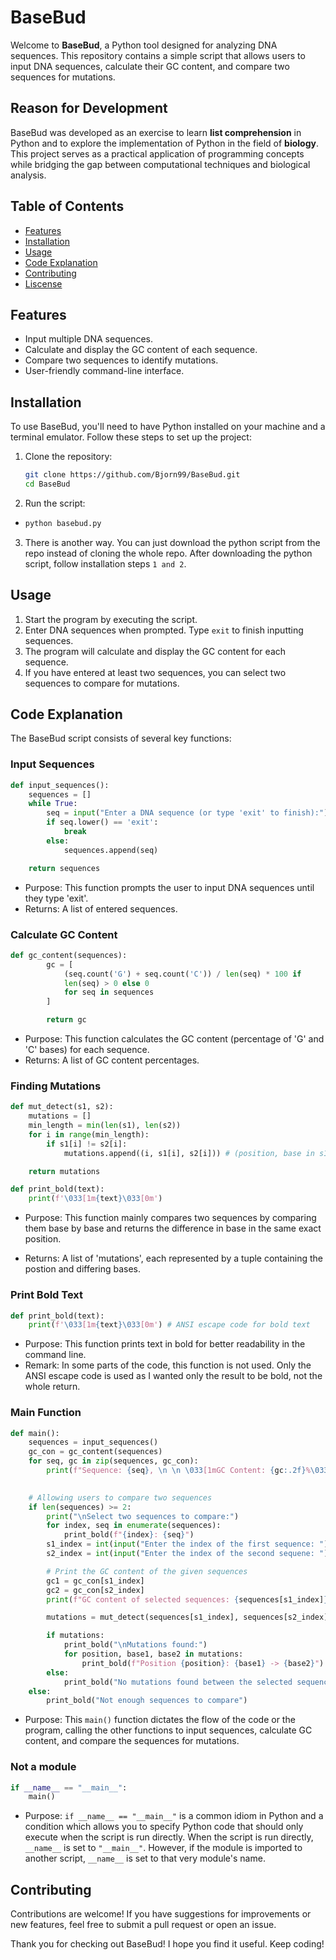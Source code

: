 # BaseBud

Welcome to **BaseBud**, a Python tool designed for analyzing DNA sequences. This repository contains a simple script that allows users to input DNA sequences, calculate their GC content, and compare two sequences for mutations.

## Reason for Development

BaseBud was developed as an exercise to learn **list comprehension** in Python and to explore the implementation of Python in the field of **biology**. This project serves as a practical application of programming concepts while bridging the gap between computational techniques and biological analysis.

## Table of Contents

- [Features](#features)
- [Installation](#installation)
- [Usage](#usage)
- [Code Explanation](#code-explanation)
- [Contributing](#contributing)
- [Liscense](#license)

## Features

- Input multiple DNA sequences.
- Calculate and display the GC content of each sequence.
- Compare two sequences to identify mutations.
- User-friendly command-line interface.

## Installation

To use BaseBud, you'll need to have Python installed on your machine and a terminal emulator. Follow these steps to set up the project:

1. Clone the repository:
   ```bash
   git clone https://github.com/Bjorn99/BaseBud.git
   cd BaseBud
   ```

2. Run the script:
- 
   ```bash
   python basebud.py
   ```

3. There is another way. You can just download the python script from the repo instead of cloning the whole repo.
After downloading the python script, follow installation steps `1 and 2`.

## Usage

1. Start the program by executing the script.
2. Enter DNA sequences when prompted. Type `exit` to finish inputting sequences.
3. The program will calculate and display the GC content for each sequence.
4. If you have entered at least two sequences, you can select two sequences to compare for mutations.

## Code Explanation

The BaseBud script consists of several key functions:

### Input Sequences

```python
def input_sequences():
    sequences = []
    while True:
        seq = input("Enter a DNA sequence (or type 'exit' to finish):")
        if seq.lower() == 'exit':
            break
        else:
            sequences.append(seq)

    return sequences
```
- Purpose: This function prompts the user to input DNA sequences until they type 'exit'.
- Returns: A list of entered sequences.

### Calculate GC Content

```python
def gc_content(sequences):
        gc = [
            (seq.count('G') + seq.count('C')) / len(seq) * 100 if 
            len(seq) > 0 else 0
            for seq in sequences
        ]

        return gc
```
- Purpose: This function calculates the GC content (percentage of 'G' and 'C' bases) for each sequence.
- Returns: A list of GC content percentages.

### Finding Mutations

```python
def mut_detect(s1, s2):
    mutations = []
    min_length = min(len(s1), len(s2))
    for i in range(min_length):
        if s1[i] != s2[i]:
            mutations.append((i, s1[i], s2[i])) # (position, base in s1, s2)

    return mutations

def print_bold(text):
    print(f'\033[1m{text}\033[0m')
```

- Purpose: This function mainly compares two sequences by comparing them base by base and returns the difference in base in the same exact position.

- Returns: A list of 'mutations', each represented by a tuple containing the postion and differing bases.

### Print Bold Text

```python
def print_bold(text):
    print(f'\033[1m{text}\033[0m') # ANSI escape code for bold text
```
- Purpose: This function prints text in bold for better readability in the command line.
- Remark: In some parts of the code, this function is not used. Only the ANSI escape code is used as I wanted only the result to be bold, not the whole return.

### Main Function
```python
def main():
    sequences = input_sequences()
    gc_con = gc_content(sequences)
    for seq, gc in zip(sequences, gc_con):
        print(f"Sequence: {seq}, \n \n \033[1mGC Content: {gc:.2f}%\033[0m \n")

    
    # Allowing users to compare two sequences
    if len(sequences) >= 2:
        print("\nSelect two sequences to compare:")
        for index, seq in enumerate(sequences):
            print_bold(f"{index}: {seq}")
        s1_index = int(input("Enter the index of the first sequence: "))
        s2_index = int(input("Enter the index of the second sequene: "))

        # Print the GC content of the given sequences
        gc1 = gc_con[s1_index]
        gc2 = gc_con[s2_index]
        print(f"GC content of selected sequences: {sequences[s1_index]}: \033[1mGC Content: {gc1:.2f}%\033[0m, \n{sequences[s2_index]}: \033[1mGC Content: {gc2:.2f}%\033[0m")

        mutations = mut_detect(sequences[s1_index], sequences[s2_index])

        if mutations:
            print_bold("\nMutations found:")
            for position, base1, base2 in mutations:
                print_bold(f"Position {position}: {base1} -> {base2}")
        else:
            print_bold("No mutations found between the selected sequences.")
    else:
        print_bold("Not enough sequences to compare")
```

- Purpose: This `main()` function dictates the flow of the code or the program, calling the other functions to input sequences, calculate GC content, and compare the sequences for mutations.

### Not a module

```python
if __name__ == "__main__":
    main()
```

- Purpose: `if __name__ == "__main__"` is a common idiom in Python and a condition  which allows you to specify Python code that should only execute when the script is run directly. When the script is run directly, `__name__` is set to `"__main__"`. However, if the module is imported to another script, `__name__` is set to that very module's name.

## Contributing

Contributions are welcome! If you have suggestions for improvements or new features, feel free to submit a pull request or open an issue.

Thank you for checking out BaseBud! I hope you find it useful. Keep coding!